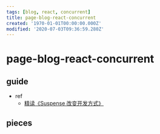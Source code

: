 ```yaml
---
tags: [blog, react, concurrent]
title: page-blog-react-concurrent
created: '1970-01-01T00:00:00.000Z'
modified: '2020-07-03T09:36:59.280Z'
---
```


# page-blog-react-concurrent

## guide

- ref
  - [精读《Suspense 改变开发方式》](https://zhuanlan.zhihu.com/p/113463166)

## pieces
